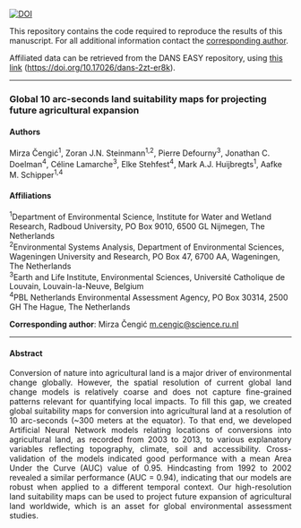 [![DOI](https://zenodo.org/badge/252166785.svg)](https://zenodo.org/badge/latestdoi/252166785)



This repository contains the code required to reproduce the results of this manuscript. For all additional information contact the [corresponding author](mirzaceng@gmail.com).

Affiliated data can be retrieved from the DANS EASY repository, using [this link](https://easy.dans.knaw.nl/ui/datasets/id/easy-dataset:170458) (https://doi.org/10.17026/dans-2zt-er8k).

---

### Global 10 arc-seconds land suitability maps for projecting future agricultural expansion

#### Authors
Mirza Čengić<sup>1</sup>, Zoran J.N. Steinmann<sup>1,2</sup>, Pierre Defourny<sup>3</sup>, Jonathan C. Doelman<sup>4</sup>, Céline Lamarche<sup>3</sup>, Elke Stehfest<sup>4</sup>, Mark A.J. Huijbregts<sup>1</sup>, Aafke M. Schipper<sup>1,4</sup>

#### Affiliations
<sup>1</sup>Department of Environmental Science, Institute for Water and Wetland Research, Radboud University, PO Box 9010, 6500
GL Nijmegen, The Netherlands  
<sup>2</sup>Environmental Systems Analysis, Department of Environmental Sciences, Wageningen University and Research, PO Box 47, 6700 AA, Wageningen, The Netherlands  
<sup>3</sup>Earth and Life Institute, Environmental Sciences, Université Catholique de Louvain, Louvain-la-Neuve, Belgium  
<sup>4</sup>PBL Netherlands Environmental Assessment Agency, PO Box 30314, 2500 GH The Hague, The Netherlands

**Corresponding author**: Mirza Čengić [m.cengic@science.ru.nl](m.cengic@science.ru.nl)

---

#### Abstract  

<div style="text-align: justify">  
Conversion of nature into agricultural land is a major driver of environmental change globally. However, the spatial resolution of current global land change models is relatively coarse and does not capture fine-grained patterns relevant for quantifying local impacts. To fill this gap, we created global suitability maps for conversion into agricultural land at a resolution of 10 arc-seconds (~300 meters at the equator). To that end, we developed Artificial Neural Network models relating locations of conversions into agricultural land, as recorded from 2003 to 2013, to various explanatory variables reflecting topography, climate, soil and accessibility. Cross-validation of the models indicated good performance with a mean Area Under the Curve (AUC) value of 0.95. Hindcasting from 1992 to 2002 revealed a similar performance (AUC = 0.94), indicating that our models are robust when applied to a different temporal context. Our high-resolution land suitability maps can be used to project future expansion of agricultural land worldwide, which is an asset for global environmental assessment studies.  
</div>